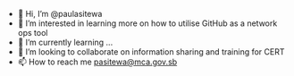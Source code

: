 - 👋 Hi, I’m @paulasitewa
- 👀 I’m interested in learning more on how to utilise GitHub as a network ops tool
- 🌱 I’m currently learning ...
- 💞️ I’m looking to collaborate on information sharing and training for CERT
- 📫 How to reach me pasitewa@mca.gov.sb 

<!---
paulasitewa/paulasitewa is a ✨ special ✨ repository because its `README.md` (this file) appears on your GitHub profile.
You can click the Preview link to take a look at your changes.
--->
